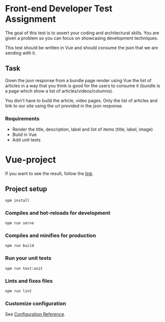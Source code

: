 # Front-end Developer Test Assignment

The goal of this test is to assert your coding and architectural skills.
You are given a problem so you can focus on showcasing development techniques.

This test should be written in Vue and should consume the json that we are sending with it.

## Task

Given the json response from a bundle page render using Vue the list of articles in a way that you think is good for the users to consume it (bundle is a page which show a list of articles/videos/columns).

You don't have to build the article, video pages. Only the list of articles and link to our site using the url provided in the json response.

### Requirements

- Render the title, description, label and list of items (title, label, image)
- Build in Vue
- Add unit tests

# Vue-project

If you want to see the result, follow the [link](https://juliadok.github.io/rtl-assignment/).

## Project setup
```
npm install
```

### Compiles and hot-reloads for development
```
npm run serve
```

### Compiles and minifies for production
```
npm run build
```

### Run your unit tests
```
npm run test:unit
```

### Lints and fixes files
```
npm run lint
```

### Customize configuration
See [Configuration Reference](https://cli.vuejs.org/config/).
